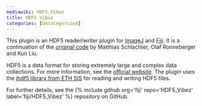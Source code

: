 ```yaml
---
mediawiki: HDF5_Vibez
title: HDF5 Vibez
categories: [Uncategorized]
---
```


This plugin is an HDF5 reader/writer plugin for [ImageJ](/software/imagej) and [Fiji](/software/fiji). It is a continuation of the [original code](http://lmb.informatik.uni-freiburg.de/resources/opensource/imagej_plugins/hdf5.html) by Matthias Schlachter, Olaf Ronneberger and Kun Liu.

HDF5 is a data format for storing extremely large and complex data collections. For more information, see the [official website](http://hdf.ncsa.uiuc.edu/HDF5/). The plugin uses the [jhdf5 library from ETH SIS](https://wiki-bsse.ethz.ch/display/JHDF5) for reading and writing HDF5 files.

For further details, see the {% include github org='fiji' repo='HDF5\_Vibez' label='fiji/HDF5\_Vibez' %} repository on GitHub.
